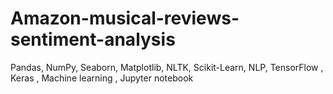 # Amazon-musical-reviews-sentiment-analysis
Pandas, NumPy, Seaborn, Matplotlib, NLTK, Scikit-Learn, NLP,  TensorFlow , Keras , Machine learning , Jupyter notebook
